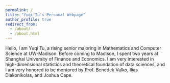 ```yaml
---
permalink: /
title: "Yuqi Tu's Personal Webpage"
author_profile: true
redirect_from: 
  - /about/
  - /about.html
---
```


Hello, I am Yuqi Tu, a rising senior majoring in Mathematics and Computer Science at UW-Madison. Before coming to Madison, I spent two years at Shanghai University of Finance and Economics. I am very interested in high-dimensional statistics and theoretical foundation of data sciences, and I am very honored to be mentored by Prof. Benedek Valko, Ilias Diakonikolas, and Joshua Cape.
